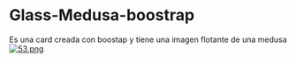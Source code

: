 # Glass-Medusa-boostrap
Es una card creada con boostap y tiene una imagen flotante de una medusa[![53.png](https://i.postimg.cc/KvxhXsxV/53.png)](https://postimg.cc/14CjwBgc)
